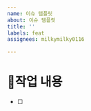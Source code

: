 ```yaml
---
name: 이슈 템플릿
about: 이슈 템플릿
title: ''
labels: feat
assignees: milkymilky0116

---
```


# 📃작업 내용

- [ ]
